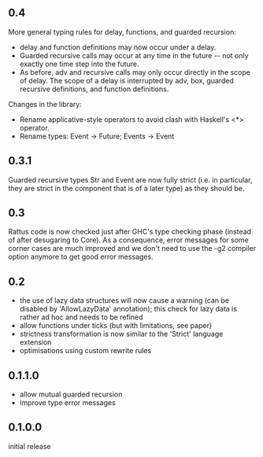 0.4
---

More general typing rules for delay, functions, and guarded recursion:

- delay and function definitions may now occur under a delay.
- Guarded recursive calls may occur at any time in the future -- not
  only exactly one time step into the future.
- As before, adv and recursive calls may only occur directly in the
  scope of delay. The scope of a delay is interrupted by adv, box,
  guarded recursive definitions, and function definitions.

Changes in the library:

- Rename applicative-style operators to avoid clash with Haskell's <*>
  operator.
- Rename types: Event -> Future; Events -> Event



0.3.1
-----

Guarded recursive types Str and Event are now fully strict (i.e. in
particular, they are strict in the component that is of a later type)
as they should be.

0.3
---

Rattus code is now checked just after GHC's type checking phase
(instead of after desugaring to Core). As a consequence, error
messages for some corner cases are much improved and we don't need
to use the -g2 compiler option anymore to get good error messages.

0.2
---

- the use of lazy data structures will now cause a warning (can be
  disabled by 'AllowLazyData' annotation); this check for lazy data is
  rather ad hoc and needs to be refined
- allow functions under ticks (but with limitations, see paper)
- strictness transformation is now similar to the 'Strict' language
  extension
- optimisations using custom rewrite rules

0.1.1.0
-------

- allow mutual guarded recursion
- improve type error messages

0.1.0.0
-------
initial release
